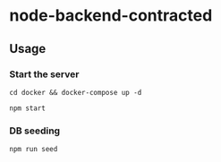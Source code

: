 # node-backend-contracted

## Usage
### Start the server
```
cd docker && docker-compose up -d

npm start
```

### DB seeding
```
npm run seed
```
